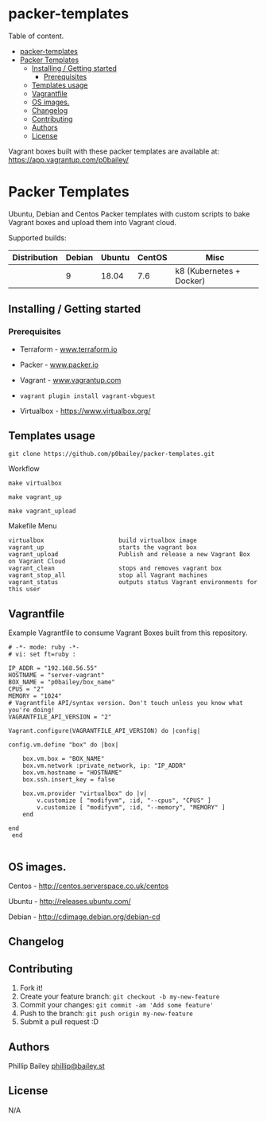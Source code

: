 # packer-templates

Table of content.


<!-- MDTOC maxdepth:6 firsth1:1 numbering:0 flatten:0 bullets:1 updateOnSave:1 -->

- [packer-templates](#packer-templates)   
- [Packer Templates](#packer-templates)   
   - [Installing / Getting started](#installing-getting-started)   
      - [Prerequisites](#prerequisites)   
   - [Templates usage](#templates-usage)   
   - [Vagrantfile](#vagrantfile)   
   - [OS images.](#os-images)   
   - [Changelog](#changelog)   
   - [Contributing](#contributing)   
   - [Authors](#authors)   
   - [License](#license)   

<!-- /MDTOC -->



Vagrant boxes built with these packer templates are available at: https://app.vagrantup.com/p0bailey/


# Packer Templates

Ubuntu, Debian and  Centos Packer templates with custom  scripts to bake Vagrant boxes and upload them into Vagrant cloud.

Supported builds:


|  Distribution | Debian  | Ubuntu  | CentOS  |Misc  |
|---|---|---|---|---|
|   |   9|  18.04  |7.6   |k8 (Kubernetes + Docker)   |



## Installing / Getting started

### Prerequisites

* Terraform - www.terraform.io

* Packer - www.packer.io

* Vagrant - www.vagrantup.com

* `vagrant plugin install vagrant-vbguest`

* Virtualbox - https://www.virtualbox.org/

## Templates usage

`git clone https://github.com/p0bailey/packer-templates.git`

Workflow

`make virtualbox`

`make vagrant_up`

`make vagrant_upload`


Makefile Menu
```
virtualbox                     build virtualbox image
vagrant_up                     starts the vagrant box
vagrant_upload                 Publish and release a new Vagrant Box on Vagrant Cloud
vagrant_clean                  stops and removes vagrant box
vagrant_stop_all               stop all Vagrant machines
vagrant_status                 outputs status Vagrant environments for this user
```

## Vagrantfile

Example Vagrantfile to consume Vagrant Boxes built from this repository.
```
# -*- mode: ruby -*-
# vi: set ft=ruby :

IP_ADDR = "192.168.56.55"
HOSTNAME = "server-vagrant"
BOX_NAME = "p0bailey/box_name"
CPUS = "2"
MEMORY = "1024"
# Vagrantfile API/syntax version. Don't touch unless you know what you're doing!
VAGRANTFILE_API_VERSION = "2"

Vagrant.configure(VAGRANTFILE_API_VERSION) do |config|

config.vm.define "box" do |box|

    box.vm.box = "BOX_NAME"
    box.vm.network :private_network, ip: "IP_ADDR"
    box.vm.hostname = "HOSTNAME"
    box.ssh.insert_key = false

    box.vm.provider "virtualbox" do |v|
        v.customize [ "modifyvm", :id, "--cpus", "CPUS" ]
        v.customize [ "modifyvm", :id, "--memory", "MEMORY" ]
    end

end
 end


```

## OS images.

Centos - http://centos.serverspace.co.uk/centos

Ubuntu - http://releases.ubuntu.com/

Debian - http://cdimage.debian.org/debian-cd


## Changelog

## Contributing

1. Fork it!
2. Create your feature branch: `git checkout -b my-new-feature`
3. Commit your changes: `git commit -am 'Add some feature'`
4. Push to the branch: `git push origin my-new-feature`
5. Submit a pull request :D



## Authors

Phillip Bailey <phillip@bailey.st>

## License

N/A
